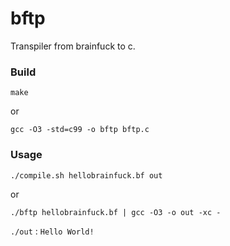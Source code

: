 bftp
====

Transpiler from brainfuck to c.

### Build

`make`

or

`gcc -O3 -std=c99 -o bftp bftp.c`

### Usage

`./compile.sh hellobrainfuck.bf out`

or

`./bftp hellobrainfuck.bf | gcc -O3 -o out -xc -`

`./out` : `Hello World!`
